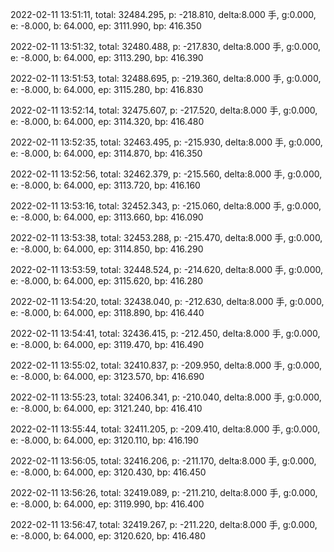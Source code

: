 2022-02-11 13:51:11, total: 32484.295, p: -218.810, delta:8.000 手, g:0.000, e: -8.000, b: 64.000, ep: 3111.990, bp: 416.350

2022-02-11 13:51:32, total: 32480.488, p: -217.830, delta:8.000 手, g:0.000, e: -8.000, b: 64.000, ep: 3113.290, bp: 416.390

2022-02-11 13:51:53, total: 32488.695, p: -219.360, delta:8.000 手, g:0.000, e: -8.000, b: 64.000, ep: 3115.280, bp: 416.830

2022-02-11 13:52:14, total: 32475.607, p: -217.520, delta:8.000 手, g:0.000, e: -8.000, b: 64.000, ep: 3114.320, bp: 416.480

2022-02-11 13:52:35, total: 32463.495, p: -215.930, delta:8.000 手, g:0.000, e: -8.000, b: 64.000, ep: 3114.870, bp: 416.350

2022-02-11 13:52:56, total: 32462.379, p: -215.560, delta:8.000 手, g:0.000, e: -8.000, b: 64.000, ep: 3113.720, bp: 416.160

2022-02-11 13:53:16, total: 32452.343, p: -215.060, delta:8.000 手, g:0.000, e: -8.000, b: 64.000, ep: 3113.660, bp: 416.090

2022-02-11 13:53:38, total: 32453.288, p: -215.470, delta:8.000 手, g:0.000, e: -8.000, b: 64.000, ep: 3114.850, bp: 416.290

2022-02-11 13:53:59, total: 32448.524, p: -214.620, delta:8.000 手, g:0.000, e: -8.000, b: 64.000, ep: 3115.620, bp: 416.280

2022-02-11 13:54:20, total: 32438.040, p: -212.630, delta:8.000 手, g:0.000, e: -8.000, b: 64.000, ep: 3118.890, bp: 416.440

2022-02-11 13:54:41, total: 32436.415, p: -212.450, delta:8.000 手, g:0.000, e: -8.000, b: 64.000, ep: 3119.470, bp: 416.490

2022-02-11 13:55:02, total: 32410.837, p: -209.950, delta:8.000 手, g:0.000, e: -8.000, b: 64.000, ep: 3123.570, bp: 416.690

2022-02-11 13:55:23, total: 32406.341, p: -210.040, delta:8.000 手, g:0.000, e: -8.000, b: 64.000, ep: 3121.240, bp: 416.410

2022-02-11 13:55:44, total: 32411.205, p: -209.410, delta:8.000 手, g:0.000, e: -8.000, b: 64.000, ep: 3120.110, bp: 416.190

2022-02-11 13:56:05, total: 32416.206, p: -211.170, delta:8.000 手, g:0.000, e: -8.000, b: 64.000, ep: 3120.430, bp: 416.450

2022-02-11 13:56:26, total: 32419.089, p: -211.210, delta:8.000 手, g:0.000, e: -8.000, b: 64.000, ep: 3119.990, bp: 416.400

2022-02-11 13:56:47, total: 32419.267, p: -211.220, delta:8.000 手, g:0.000, e: -8.000, b: 64.000, ep: 3120.620, bp: 416.480
